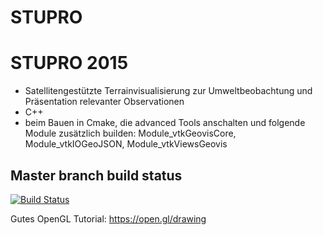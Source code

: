 # STUPRO
STUPRO 2015
===========

* Satellitengestützte Terrainvisualisierung zur Umweltbeobachtung und Präsentation relevanter Observationen
* C++
* beim Bauen in Cmake, die advanced Tools anschalten und folgende Module zusätzlich builden: Module_vtkGeovisCore,  Module_vtkIOGeoJSON, Module_vtkViewsGeovis

## Master branch build status

[![Build Status](https://magnum.travis-ci.com/quappi/STUPRO.svg?token=Dz9pyxchptypNqzhp5sb&branch=master)](https://magnum.travis-ci.com/quappi/STUPRO)


Gutes OpenGL Tutorial:
https://open.gl/drawing
